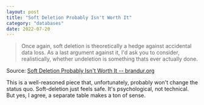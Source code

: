 ```yaml
---
layout: post
title: "Soft Deletion Probably Isn't Worth It"
category: "databases"
date: 2022-07-20
---
```


>Once again, soft deletion is theoretically a hedge against accidental data loss. As a last argument against it, I'd ask you to consider, realistically, whether undeletion is something thats ever actually done.

Source: [Soft Deletion Probably Isn't Worth It -- brandur.org](https://brandur.org/soft-deletion)

This is a well-reasoned piece that, unfortunately, probably won't change the status quo.  Soft-deletion just feels safe. It's psychological, not technical. But yes, I agree, a separate table makes a ton of sense. 
